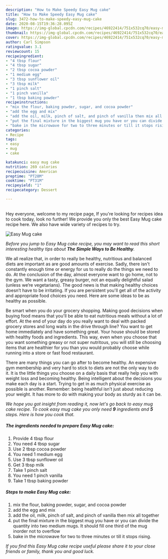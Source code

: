 ```yaml
---
description: "How to Make Speedy Easy Mug cake"
title: "How to Make Speedy Easy Mug cake"
slug: 3472-how-to-make-speedy-easy-mug-cake
date: 2020-08-15T19:36:28.095Z
image: https://img-global.cpcdn.com/recipes/46922414/751x532cq70/easy-mug-cake-recipe-main-photo.jpg
thumbnail: https://img-global.cpcdn.com/recipes/46922414/751x532cq70/easy-mug-cake-recipe-main-photo.jpg
cover: https://img-global.cpcdn.com/recipes/46922414/751x532cq70/easy-mug-cake-recipe-main-photo.jpg
author: Carl Simpson
ratingvalue: 3.1
reviewcount: 15
recipeingredient:
- "4 tbsp flour"
- "4 tbsp sugar"
- "2 tbsp cocoa powder"
- "1 medium egg"
- "3 tbsp sunflower oil"
- "3 tbsp milk"
- "1 pinch salt"
- "1 pinch vanilla"
- "1 tbsp baking powder"
recipeinstructions:
- "mix the flour, baking powder, sugar, and cocoa powder"
- "add the egg and mix"
- "add the oil, milk, pinch of salt, and pinch of vanilla then mix all together"
- "put the final mixture in the biggest mug you have or you can divide the quantity into two medium mugs. It should fill one third of the mug inorder not to overflow"
- "bake in the microwave for two to three minutes or till it stops rising."
categories:
- Recipe
tags:
- easy
- mug
- cake

katakunci: easy mug cake 
nutrition: 269 calories
recipecuisine: American
preptime: "PT28M"
cooktime: "PT31M"
recipeyield: "1"
recipecategory: Dessert

---
```

<br>
Hey everyone, welcome to my recipe page, If you're looking for recipes idea to cook today, look no further! We provide you only the best Easy Mug cake recipe here. We also have wide variety of recipes to try.
<br>


![Easy Mug cake](https://img-global.cpcdn.com/recipes/46922414/751x532cq70/easy-mug-cake-recipe-main-photo.jpg)

<i>Before you jump to Easy Mug cake recipe, you may want to read this short interesting healthy tips about <strong>The Simple Ways to Be Healthy</strong>.</i>

We all realize that, in order to really be healthy, nutritious and balanced diets are important as are good amounts of exercise. Sadly, there isn't constantly enough time or energy for us to really do the things we need to do. At the conclusion of the day, almost everyone want to go home, not to the gym. We want a tasty, greasy burger, not an equally delightful salad (unless we’re vegetarians). The good news is that making healthy choices doesn’t have to be irritating. If you are persistent you'll get all of the activity and appropriate food choices you need. Here are some ideas to be as healthy as possible.

Be smart when you do your grocery shopping. Making good decisions when buying food means that you'll be able to eat nutritious meals without a lot of effort. At the end of your day do you really want to deal with packed grocery stores and long waits in the drive through line? You want to get home immediately and have something great. Your house should be stored with healthy foods and ingredients. This way, even when you choose that you want something greasy or not super nutritous, you will still be choosing items that are healthier for you than you would probably choose while running into a store or fast food restaurant.

There are many things you can go after to become healthy. An expensive gym membership and very hard to stick to diets are not the only way to do it. It is the little things you choose on a daily basis that really help you with weight loss and becoming healthy. Being intelligent about the decisions you make each day is a start. Trying to get in as much physical exercise as possible is another. Remember: being healthful isn’t just about reducing your weight. It has more to do with making your body as sturdy as it can be. 


<i>We hope you got insight from reading it, now let's go back to easy mug cake recipe. To cook easy mug cake you only need <strong>9</strong> ingredients and <strong>5</strong> steps. Here is how you cook that.
</i>

##### The ingredients needed to prepare Easy Mug cake:

1. Provide 4 tbsp flour
1. You need 4 tbsp sugar
1. Use 2 tbsp cocoa powder
1. You need 1 medium egg
1. Use 3 tbsp sunflower oil
1. Get 3 tbsp milk
1. Take 1 pinch salt
1. You need 1 pinch vanilla
1. Take 1 tbsp baking powder


##### Steps to make Easy Mug cake:

1. mix the flour, baking powder, sugar, and cocoa powder
1. add the egg and mix
1. add the oil, milk, pinch of salt, and pinch of vanilla then mix all together
1. put the final mixture in the biggest mug you have or you can divide the quantity into two medium mugs. It should fill one third of the mug inorder not to overflow
1. bake in the microwave for two to three minutes or till it stops rising.


<i>If you find this Easy Mug cake recipe useful please share it to your close friends or family, thank you and good luck.</i>
